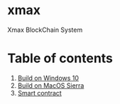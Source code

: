 # xmax
Xmax BlockChain System

# Table of contents

1. [Build on Windows 10](build-windows.md)
2. [Build on MacOS Sierra](build-macos.md)
3. [Smart contract](smartcontract.md)